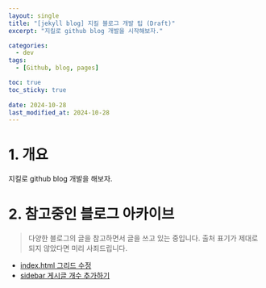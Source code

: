 ```yaml
---
layout: single
title: "[jekyll blog] 지킬 블로그 개발 팁 (Draft)"
excerpt: "지킬로 github blog 개발을 시작해보자."

categories:
  - dev
tags:
  - [Github, blog, pages]

toc: true
toc_sticky: true
 
date: 2024-10-28
last_modified_at: 2024-10-28
---
```


# 1. 개요
지킬로 github blog 개발을 해보자.


# 2. 참고중인 블로그 아카이브
> 다양한 블로그의 글을 참고하면서 글을 쓰고 있는 중입니다. 출처 표기가 제대로 되지 않았다면 미리 사죄드립니다.

* <a href="https://sun0te.github.io/blog/blog_custom/" target="_blank">index.html 그리드 수정</a>
* <a href="https://ansohxxn.github.io/blog/category/" target="_blank">sidebar 게시글 개수 추가하기</a>